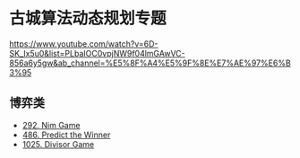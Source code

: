 # 古城算法动态规划专题
https://www.youtube.com/watch?v=6D-SK_Ix5u0&list=PLbaIOC0vpjNW9f04lmGAwVC-856a6y5gw&ab_channel=%E5%8F%A4%E5%9F%8E%E7%AE%97%E6%B3%95


## 博弈类
- [292. Nim Game](https://leetcode.com/problems/nim-game/)
- [486. Predict the Winner](https://leetcode.com/problems/predict-the-winner/)
- [1025. Divisor Game](https://leetcode.com/problems/divisor-game/)
